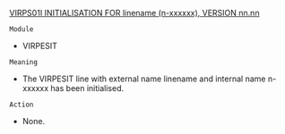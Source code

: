 [VIRPS01I INITIALISATION FOR linename (n-xxxxxx), VERSION nn.nn](https://virtel.readthedocs.io/en/latest/manuals/virtel/Virtel459MG/messages.html?highlight=VIRPS01I#VIRPS01I)

`Module`
- VIRPESIT

`Meaning`
- The VIRPESIT line with external name linename and internal name n-xxxxxx has been initialised.

`Action`
- None.
